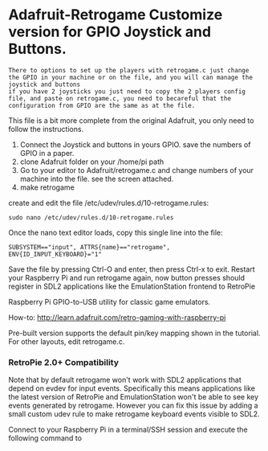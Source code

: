 Adafruit-Retrogame Customize version for GPIO Joystick and Buttons.
==================
````
There to options to set up the players with retrogame.c just change the GPIO in your machine or on the file, and you will can manage the joystick and buttons
if you have 2 joysticks you just need to copy the 2 players config file, and paste on retrogame.c, you need to becareful that the configuration from GPIO are the same as at the file.

````

This file is a bit more complete from the original Adafruit, you only need to follow the instructions.


1. Connect the Joystick and buttons in yours GPIO. save the numbers of GPIO in a paper.
2. clone Adafruit folder on your /home/pi path
3. Go to your editor to Adafruit/retrogame.c and change numbers of your machine into the file. see the screen attached.
4. make retrogame

create and edit the file /etc/udev/rules.d/10-retrogame.rules:

````
sudo nano /etc/udev/rules.d/10-retrogame.rules

````

Once the nano text editor loads, copy this single line into the file:

````
SUBSYSTEM=="input", ATTRS{name}=="retrogame", ENV{ID_INPUT_KEYBOARD}="1"

````

Save the file by pressing Ctrl-O and enter, then press Ctrl-x to exit.  Restart your Raspberry Pi and run retrogame again, now button presses should register in SDL2 applications like the EmulationStation frontend to RetroPie


Raspberry Pi GPIO-to-USB utility for classic game emulators.

How-to: http://learn.adafruit.com/retro-gaming-with-raspberry-pi

Pre-built version supports the default pin/key mapping shown in the tutorial. For other layouts, edit retrogame.c.

### RetroPie 2.0+ Compatibility

Note that by default retrogame won't work with SDL2 applications that depend on evdev for input events.  Specifically this means applications like the latest version of RetroPie and EmulationStation won't be able to see key events generated by retrogame.  However you can fix this issue by adding a small custom udev rule to make retrogame keyboard events visible to SDL2.

Connect to your Raspberry Pi in a terminal/SSH session and execute the following command to
